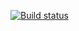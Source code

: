 [![Build status](https://ci.appveyor.com/api/projects/status/nx3lanhud59bavrf/branch/main?svg=true)](https://ci.appveyor.com/project/yoma4100/a6t1/branch/task1)